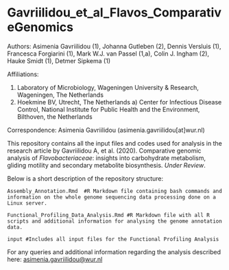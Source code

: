 # Gavriilidou_et_al_Flavos_ComparativeGenomics

Authors: Asimenia Gavriilidou (1), Johanna Gutleben (2), Dennis Versluis (1), Francesca Forgiarini (1), Mark W.J. van Passel (1,a), Colin J. Ingham (2), Hauke Smidt (1), Detmer Sipkema (1)

Affiliations: 
1) Laboratory of Microbiology, Wageningen University & Research, Wageningen, The Netherlands
2) Hoekmine BV, Utrecht, The Netherlands
a) Center for Infectious Disease Control, National Institute for Public Health and the Environment, Bilthoven, the Netherlands

Correspondence: Asimenia Gavriilidou (asimenia.gavriilidou[at]wur.nl)

This repository contains all the input files and codes used for analysis in the research article by Gavriilidou A, et al. (2020). Comparative genomic analysis of *Flavobacteriaceae*: insights into carbohydrate metabolism, gliding motility and secondary metabolite biosynthesis. *Under Review*.  

Below is a short description of the repository structure:
```{r, eval=FALSE}
Assembly_Annotation.Rmd  #R Markdown file containing bash commands and information on the whole genome sequencing data processing done on a Linux server. 

Functional_Profiling_Data_Analysis.Rmd #R Markdown file with all R scripts and additional information for analysing the genome annotation data.

input #Includes all input files for the Functional Profiling Analysis
```

For any queries and additional information regarding the analysis described here: asimenia.gavriilidou@wur.nl 


